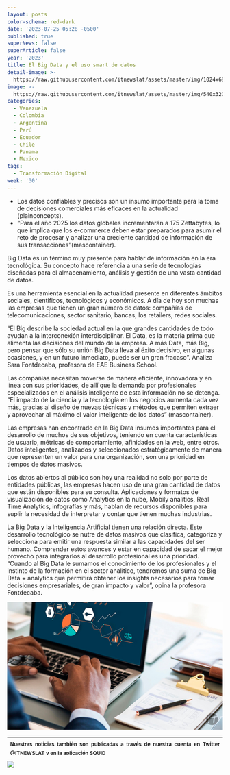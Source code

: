 ```yaml
---
layout: posts
color-schema: red-dark
date: '2023-07-25 05:28 -0500'
published: true
superNews: false
superArticle: false
year: '2023'
title: El Big Data y el uso smart de datos
detail-image: >-
  https://raw.githubusercontent.com/itnewslat/assets/master/img/1024x680/Smart-data-g.jpg
image: >-
  https://raw.githubusercontent.com/itnewslat/assets/master/img/540x320/Smart-data-p.jpg
categories:
  - Venezuela
  - Colombia
  - Argentina
  - Perú
  - Ecuador
  - Chile
  - Panama
  - Mexico
tags:
  - Transformación Digital
week: '30'
---
```

- Los datos confiables y precisos son un insumo importante para la toma de decisiones comerciales más eficaces en la actualidad (plainconcepts). 
- “Para el año 2025 los datos globales incrementarán a 175 Zettabytes, lo que implica que los e-commerce deben estar preparados para asumir el reto de procesar y analizar una creciente cantidad de información de sus transacciones”(mascontainer).

Big Data es un término muy presente para hablar de información en la era tecnológica. Su concepto hace referencia a una serie de tecnologías diseñadas para el almacenamiento, análisis y gestión de una vasta cantidad de datos.

Es una herramienta esencial en la actualidad presente en diferentes ámbitos sociales, científicos, tecnológicos y económicos. A día de hoy son muchas las empresas que tienen un gran número de datos: compañías de telecomunicaciones, sector sanitario, bancas, los retailers, redes sociales.

“El Big describe la sociedad actual en la que grandes cantidades de todo ayudan a la interconexión interdisciplinar. El Data, es la materia prima que alimenta las decisiones del mundo de la empresa. A más Data, más Big, pero pensar que sólo su unión Big Data lleva al éxito decisivo, en algunas ocasiones, y en un futuro inmediato, puede ser un gran fracaso”. Analiza Sara Fontdecaba, profesora de EAE Business School.

Las compañías necesitan moverse de manera eficiente, innovadora y en línea con sus prioridades, de allí que la demanda por profesionales especializados en el análisis inteligente de esta información no se detenga. “El impacto de la ciencia y la tecnología en los negocios aumenta cada vez más, gracias al diseño de nuevas técnicas y métodos que permiten extraer y aprovechar al máximo el valor inteligente de los datos” (mascontainer).

Las empresas han encontrado en la Big Data insumos importantes para el desarrollo de muchos de sus objetivos, teniendo en cuenta características de usuario, métricas de comportamiento, afinidades en la web, entre otros. Datos inteligentes, analizados y seleccionados estratégicamente de manera que representen un valor para una organización, son una prioridad en tiempos de datos masivos.      

Los datos abiertos al público son hoy una realidad no solo por parte de entidades públicas, las empresas hacen uso de una gran cantidad de datos que están disponibles para su consulta. Aplicaciones y formatos de visualización de datos como Analytics en la nube, Mobily analitics, Real Time Analytics, infografías y más, hablan de recursos disponibles para suplir la necesidad de interpretar y contar que tienen muchas industrias.

La Big Data y la Inteligencia Artificial tienen una relación directa. Este desarrollo tecnológico se nutre de datos masivos que clasifica, categoriza y selecciona para emitir una respuesta similar a las capacidades del ser humano. 
Comprender estos avances y estar en capacidad de sacar el mejor provecho para integrarlos al desarrollo profesional es una prioridad. “Cuando al Big Data le sumamos el conocimiento de los profesionales y el instinto de la formación en el sector analítico, tendremos una suma de Big Data + analytics que permitirá obtener los insights necesarios para tomar decisiones empresariales, de gran impacto y valor”, opina la profesora Fontdecaba.

![](https://raw.githubusercontent.com/itnewslat/assets/master/img/540x320/Smart-data-p.jpg)

<table style="height: 42px;" width="569">
<tbody>
<tr>
<td style="text-align: justify;"><sub><strong>Nuestras noticias también son publicadas a través de nuestra cuenta en Twitter <a href="https://twitter.com/itnewslat?lang=es">@ITNEWSLAT</a> y en la aplicación <a href="https://squidapp.co/en/">SQUID</a></strong></sub></td>
</tr>
</tbody>
</table>
<img src="https://tracker.metricool.com/c3po.jpg?hash=56f88a41e39ab42c063cc51676587a04"/>